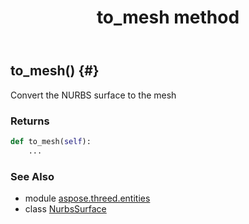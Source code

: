 ﻿---
title: to_mesh method
second_title: Aspose.3D for Python via .NET API References
description: 
type: docs
weight: 130
url: /python-net/aspose.threed.entities/nurbssurface/to_mesh/
is_root: false
---

## to_mesh() {#}

Convert the NURBS surface to the mesh


### Returns 





```python
def to_mesh(self):
    ...
```





### See Also
* module [aspose.threed.entities](../../)
* class [NurbsSurface](/3d/python-net/aspose.threed.entities/nurbssurface)
